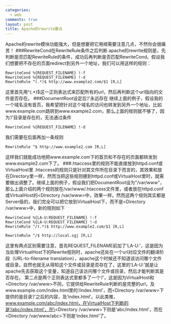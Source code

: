```yaml
--- 
categories: 
  - web
comments: true
layout: post
title: Apache的rewrite要点
---
```

Apache的rewrite模块功能强大，但是想要把它用顺需要注意几点，不然你会很痛苦！
###RewriteCond在RewriteRule条件之后判断
apache的rewrite规则是，先判断是否匹配RewriteRule的条件，成功后再判断是否匹配RewriteCond。假设我们想要把不存在的页面redirect到另外一个地址，我们可以用这样的规则：
```
RewriteCond %{REQUEST_FILENAME} !-f
RewriteCond %{REQUEST_FILENAME} !-d
RewriteRule ^(.*)$ http://www.example2.com/$1 [R,L]
```
这里首先用^(.*)$这一正则表达式来匹配所有的url，然后再判断这个url指向的文件是否存在。
###DocumentRoot设定后‘/’永远存在
继续上面的例子，假设我的一个域名没有首页，我希望把针对这个域名的访问也转发到另外一个地址，比如www.example.com跳转到www.example2.com，那么上面的规则就不够了，因为‘/’目录是存在的，无法通过条件
```
RewriteCond %{REQUEST_FILENAME} !-d
```
我们需要在后面再加一条规则
```
RewriteRule ^$ http://www.example2.com [R,L]
```
这样我们就能成功地把www.example.com下的首页和不存在的页面都转发到www.example2.com下了。
###.htaccess里的规则不能直接放到httpd.conf或VirtualHost里
.htaccess的规则只是针对其文件所在目录下而言的，其效果和放在Directory里一样，然而当把这些规则挪到httpd.conf或VirtualHost里时，就需要做出调整了。继续上面的例子，假设我们把DocumentRoot设为"/var/www"，那么上面介绍的两个规则放在/var/www/.htaccess文件里，或者放在httpd.conf或VirtualHost的\<Directory /var/www\>中，效果一样。然而这两个规则其实都是Server级的，我们完全可以把它放到VirtualHost下，而不是\<Directory /var/www\>中，新的规则如下
```
RewriteCond %{LA-U:REQUEST_FILENAME} !-f
RewriteCond %{LA-U:REQUEST_FILENAME} !-d
RewriteRule ^/(.*)$ http://www.example2.com/$1 [R,L]

RewriteRule ^/$ http://local.sgj [R,L]
```
这里有两点区别需要注意，首先REQUEST_FILENAME前加了‘LA-U:’，这是因为当处理VirtualHost下的Rewrite规则时，apache还处在一个url对应文件的翻译阶段（URL-to-filename translation），apache这个时候还不知道该访问哪个文件或目录，自然也就无从得知这个文件或目录是否存在了，这里的‘LA-U:’就是让apache先去获取这个变量，知道自己该访问哪个文件或目录，然后才能判断其是否存在。
第二点是两个正则表达式里都多了一个‘/’，这是因为VirtualHost和\<Directory /var/www\>不同，它提供给RewriteRule判断的是完整的url，及www.example.com/index.html里的‘/index.html’，而\<Directory /var/www\>下提供的是目录‘/’之后的内容，及‘index.html’。以此类推，www.example.com/abc/index.html，在VirtualHost下判断的是‘/abc/index.html’，在\<Directory /var/www\>下则是‘abc/index.html’，而在\<Directory /var/www/abc\>下则是‘index.html’了。
